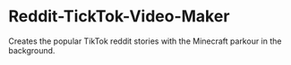 # Reddit-TickTok-Video-Maker
Creates the popular TikTok reddit stories  with the Minecraft parkour in the background.

